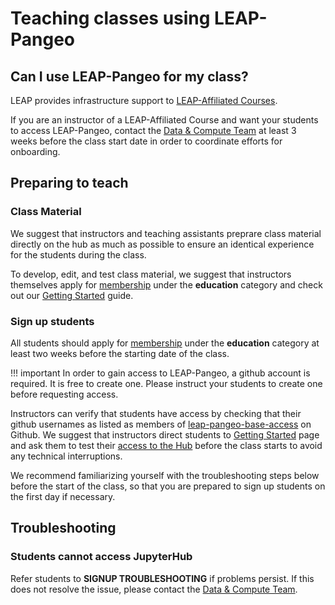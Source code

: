 # Teaching classes using LEAP-Pangeo

## Can I use LEAP-Pangeo for my class?

LEAP provides infrastructure support to [LEAP-Affiliated Courses](https://leap.columbia.edu/education/education-curriculum/).

If you are an instructor of a LEAP-Affiliated Course and want your students to access LEAP-Pangeo, contact the [Data & Compute Team](../../support/contact) at least 3 weeks before the class start date in order to coordinate efforts for onboarding.

## Preparing to teach

### Class Material

We suggest that instructors and teaching assistants preprare class material directly on the hub as much as possible to ensure an identical experience for the students during the class.

To develop, edit, and test class material, we suggest that instructors themselves apply for [membership](https://forms.gle/RpeaMZh5btTdZtzu8) under the **education** category and check out our [Getting Started](../../introduction/getting_started) guide. 

### Sign up students

All students should apply for [membership](https://forms.gle/RpeaMZh5btTdZtzu8) under the **education** category at least two weeks before the starting date of the class.

!!! important
In order to gain access to LEAP-Pangeo, a github account is required. It is free to create one. Please instruct your students to create one before requesting access.

Instructors can verify that students have access by checking that their github usernames as listed as members of [leap-pangeo-base-access](https://github.com/orgs/leap-stc/teams/leap-pangeo-base-access) on Github. We suggest that instructors direct students to [Getting Started](../../introduction/getting_started) page and ask them to test their [access to the Hub](../../compute/hub_access) before the class starts to avoid any technical interruptions.

We recommend familiarizing yourself with the troubleshooting steps below before the start of the class, so that you are prepared to sign up students on the first day if necessary.

## Troubleshooting

### Students cannot access JupyterHub

Refer students to **SIGNUP TROUBLESHOOTING** if problems persist. If this does not resolve the issue, please contact the [Data & Compute Team](../../support/contact).
